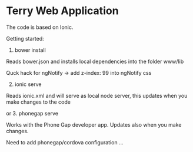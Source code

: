 Terry Web Application
==========

The code is based on Ionic.


Getting started:

1. bower install 

Reads bower.json and installs local dependencies into the folder www/lib

Quck hack for ngNotify -> add z-index: 99 into ngNotify css

2. ionic serve

Reads ionic.xml and will serve as local node server, this updates when you make changes to the code

or 3. phonegap serve

Works with the Phone Gap developer app. Updates also when you make changes.



Need to add phonegap/cordova configuration ...
